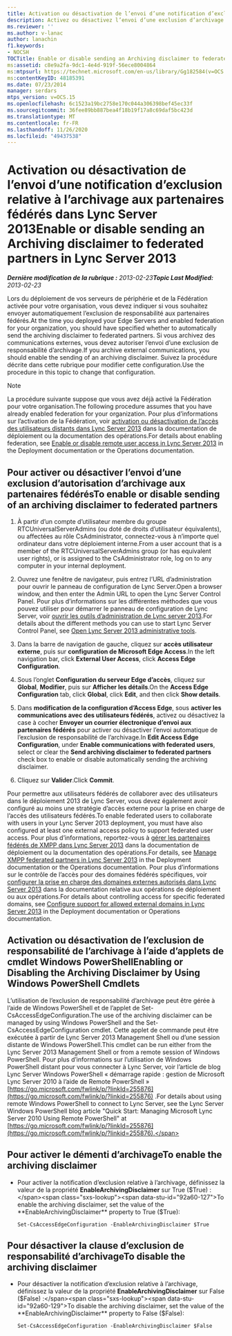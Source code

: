 ```yaml
---
title: Activation ou désactivation de l’envoi d’une notification d’exclusion relative à l’archivage aux partenaires fédérés
description: Activez ou désactivez l’envoi d’une exclusion d’archivage aux partenaires fédérés.
ms.reviewer: ''
ms.author: v-lanac
author: lanachin
f1.keywords:
- NOCSH
TOCTitle: Enable or disable sending an Archiving disclaimer to federated partners
ms:assetid: c8e9a2fa-9dc1-4e4d-919f-56ece8004864
ms:mtpsurl: https://technet.microsoft.com/en-us/library/Gg182584(v=OCS.15)
ms:contentKeyID: 48185391
ms.date: 07/23/2014
manager: serdars
mtps_version: v=OCS.15
ms.openlocfilehash: 6c1523a19bc2758e170c044a306398bef45ec33f
ms.sourcegitcommit: 36fee89bb887bea4f18b19f17a8c69daf5bc423d
ms.translationtype: MT
ms.contentlocale: fr-FR
ms.lasthandoff: 11/26/2020
ms.locfileid: "49437538"
---
```

# <a name="enable-or-disable-sending-an-archiving-disclaimer-to-federated-partners-in-lync-server-2013"></a><span data-ttu-id="92a60-103">Activation ou désactivation de l’envoi d’une notification d’exclusion relative à l’archivage aux partenaires fédérés dans Lync Server 2013</span><span class="sxs-lookup"><span data-stu-id="92a60-103">Enable or disable sending an Archiving disclaimer to federated partners in Lync Server 2013</span></span>

<div data-xmlns="http://www.w3.org/1999/xhtml">

<div class="topic" data-xmlns="http://www.w3.org/1999/xhtml" data-msxsl="urn:schemas-microsoft-com:xslt" data-cs="https://msdn.microsoft.com/">

<div data-asp="https://msdn2.microsoft.com/asp">



</div>

<div id="mainSection">

<div id="mainBody"><span data-ttu-id="92a60-104">

<span> </span></span><span class="sxs-lookup"><span data-stu-id="92a60-104">

<span> </span></span></span>

<span data-ttu-id="92a60-105">_**Dernière modification de la rubrique :** 2013-02-23_</span><span class="sxs-lookup"><span data-stu-id="92a60-105">_**Topic Last Modified:** 2013-02-23_</span></span>

<span data-ttu-id="92a60-106">Lors du déploiement de vos serveurs de périphérie et de la Fédération activée pour votre organisation, vous devez indiquer si vous souhaitez envoyer automatiquement l’exclusion de responsabilité aux partenaires fédérés.</span><span class="sxs-lookup"><span data-stu-id="92a60-106">At the time you deployed your Edge Servers and enabled federation for your organization, you should have specified whether to automatically send the archiving disclaimer to federated partners.</span></span> <span data-ttu-id="92a60-107">Si vous archivez des communications externes, vous devez autoriser l’envoi d’une exclusion de responsabilité d’archivage.</span><span class="sxs-lookup"><span data-stu-id="92a60-107">If you archive external communications, you should enable the sending of an archiving disclaimer.</span></span> <span data-ttu-id="92a60-108">Suivez la procédure décrite dans cette rubrique pour modifier cette configuration.</span><span class="sxs-lookup"><span data-stu-id="92a60-108">Use the procedure in this topic to change that configuration.</span></span>

<div>


> [!NOTE]
> <span data-ttu-id="92a60-109">La procédure suivante suppose que vous avez déjà activé la Fédération pour votre organisation.</span><span class="sxs-lookup"><span data-stu-id="92a60-109">The following procedure assumes that you have already enabled federation for your organization.</span></span> <span data-ttu-id="92a60-110">Pour plus d’informations sur l’activation de la Fédération, voir <A href="lync-server-2013-enable-or-disable-remote-user-access.md">activation ou désactivation de l’accès des utilisateurs distants dans Lync Server 2013</A> dans la documentation de déploiement ou la documentation des opérations.</span><span class="sxs-lookup"><span data-stu-id="92a60-110">For details about enabling federation, see <A href="lync-server-2013-enable-or-disable-remote-user-access.md">Enable or disable remote user access in Lync Server 2013</A> in the Deployment documentation or the Operations documentation.</span></span>



</div>

<div>

## <a name="to-enable-or-disable-sending-of-an-archiving-disclaimer-to-federated-partners"></a><span data-ttu-id="92a60-111">Pour activer ou désactiver l’envoi d’une exclusion d’autorisation d’archivage aux partenaires fédérés</span><span class="sxs-lookup"><span data-stu-id="92a60-111">To enable or disable sending of an archiving disclaimer to federated partners</span></span>

1.  <span data-ttu-id="92a60-112">À partir d’un compte d’utilisateur membre du groupe RTCUniversalServerAdmins (ou doté de droits d’utilisateur équivalents), ou affectées au rôle CsAdministrator, connectez-vous à n’importe quel ordinateur dans votre déploiement interne.</span><span class="sxs-lookup"><span data-stu-id="92a60-112">From a user account that is a member of the RTCUniversalServerAdmins group (or has equivalent user rights), or is assigned to the CsAdministrator role, log on to any computer in your internal deployment.</span></span>

2.  <span data-ttu-id="92a60-113">Ouvrez une fenêtre de navigateur, puis entrez l’URL d’administration pour ouvrir le panneau de configuration de Lync Server.</span><span class="sxs-lookup"><span data-stu-id="92a60-113">Open a browser window, and then enter the Admin URL to open the Lync Server Control Panel.</span></span> <span data-ttu-id="92a60-114">Pour plus d’informations sur les différentes méthodes que vous pouvez utiliser pour démarrer le panneau de configuration de Lync Server, voir [ouvrir les outils d’administration de Lync server 2013](lync-server-2013-open-lync-server-administrative-tools.md).</span><span class="sxs-lookup"><span data-stu-id="92a60-114">For details about the different methods you can use to start Lync Server Control Panel, see [Open Lync Server 2013 administrative tools](lync-server-2013-open-lync-server-administrative-tools.md).</span></span>

3.  <span data-ttu-id="92a60-115">Dans la barre de navigation de gauche, cliquez sur **accès utilisateur externe**, puis sur **configuration de Microsoft Edge Access**.</span><span class="sxs-lookup"><span data-stu-id="92a60-115">In the left navigation bar, click **External User Access**, click **Access Edge Configuration**.</span></span>

4.  <span data-ttu-id="92a60-116">Sous l’onglet **Configuration du serveur Edge d’accès**, cliquez sur **Global**, **Modifier**, puis sur **Afficher les détails**.</span><span class="sxs-lookup"><span data-stu-id="92a60-116">On the **Access Edge Configuration** tab, click **Global**, click **Edit**, and then click **Show details**.</span></span>

5.  <span data-ttu-id="92a60-117">Dans **modification de la configuration d’Access Edge**, sous **activer les communications avec des utilisateurs fédérés**, activez ou désactivez la case à cocher **Envoyer un courrier électronique d’envoi aux partenaires fédérés** pour activer ou désactiver l’envoi automatique de l’exclusion de responsabilité de l’archivage.</span><span class="sxs-lookup"><span data-stu-id="92a60-117">In **Edit Access Edge Configuration**, under **Enable communications with federated users**, select or clear the **Send archiving disclaimer to federated partners** check box to enable or disable automatically sending the archiving disclaimer.</span></span>

6.  <span data-ttu-id="92a60-118">Cliquez sur **Valider**.</span><span class="sxs-lookup"><span data-stu-id="92a60-118">Click **Commit**.</span></span>

<span data-ttu-id="92a60-119">Pour permettre aux utilisateurs fédérés de collaborer avec des utilisateurs dans le déploiement 2013 de Lync Server, vous devez également avoir configuré au moins une stratégie d’accès externe pour la prise en charge de l’accès des utilisateurs fédérés.</span><span class="sxs-lookup"><span data-stu-id="92a60-119">To enable federated users to collaborate with users in your Lync Server 2013 deployment, you must have also configured at least one external access policy to support federated user access.</span></span> <span data-ttu-id="92a60-120">Pour plus d’informations, reportez-vous à [gérer les partenaires fédérés de XMPP dans Lync Server 2013](lync-server-2013-manage-xmpp-federated-partners-for-your-organization.md) dans la documentation de déploiement ou la documentation des opérations.</span><span class="sxs-lookup"><span data-stu-id="92a60-120">For details, see [Manage XMPP federated partners in Lync Server 2013](lync-server-2013-manage-xmpp-federated-partners-for-your-organization.md) in the Deployment documentation or the Operations documentation.</span></span> <span data-ttu-id="92a60-121">Pour plus d’informations sur le contrôle de l’accès pour des domaines fédérés spécifiques, voir [configurer la prise en charge des domaines externes autorisés dans Lync Server 2013](lync-server-2013-configure-support-for-allowed-external-domains.md) dans la documentation relative aux opérations de déploiement ou aux opérations.</span><span class="sxs-lookup"><span data-stu-id="92a60-121">For details about controlling access for specific federated domains, see [Configure support for allowed external domains in Lync Server 2013](lync-server-2013-configure-support-for-allowed-external-domains.md) in the Deployment documentation or Operations documentation.</span></span>

</div>

<div>

## <a name="enabling-or-disabling-the-archiving-disclaimer-by-using-windows-powershell-cmdlets"></a><span data-ttu-id="92a60-122">Activation ou désactivation de l’exclusion de responsabilité de l’archivage à l’aide d’applets de cmdlet Windows PowerShell</span><span class="sxs-lookup"><span data-stu-id="92a60-122">Enabling or Disabling the Archiving Disclaimer by Using Windows PowerShell Cmdlets</span></span>

<span data-ttu-id="92a60-123">L’utilisation de l’exclusion de responsabilité d’archivage peut être gérée à l’aide de Windows PowerShell et de l’applet de Set-CsAccessEdgeConfiguration.</span><span class="sxs-lookup"><span data-stu-id="92a60-123">The use of the archiving disclaimer can be managed by using Windows PowerShell and the Set-CsAccessEdgeConfiguration cmdlet.</span></span> <span data-ttu-id="92a60-124">Cette applet de commande peut être exécutée à partir de Lync Server 2013 Management Shell ou d’une session distante de Windows PowerShell.</span><span class="sxs-lookup"><span data-stu-id="92a60-124">This cmdlet can be run either from the Lync Server 2013 Management Shell or from a remote session of Windows PowerShell.</span></span> <span data-ttu-id="92a60-125">Pour plus d’informations sur l’utilisation de Windows PowerShell distant pour vous connecter à Lync Server, voir l’article de blog Lync Server Windows PowerShell « démarrage rapide : gestion de Microsoft Lync Server 2010 à l’aide de Remote PowerShell » [https://go.microsoft.com/fwlink/p/?linkId=255876](https://go.microsoft.com/fwlink/p/?linkid=255876) .</span><span class="sxs-lookup"><span data-stu-id="92a60-125">For details about using remote Windows PowerShell to connect to Lync Server, see the Lync Server Windows PowerShell blog article "Quick Start: Managing Microsoft Lync Server 2010 Using Remote PowerShell" at [https://go.microsoft.com/fwlink/p/?linkId=255876](https://go.microsoft.com/fwlink/p/?linkid=255876).</span></span>

<div>

## <a name="to-enable-the-archiving-disclaimer"></a><span data-ttu-id="92a60-126">Pour activer le démenti d’archivage</span><span class="sxs-lookup"><span data-stu-id="92a60-126">To enable the archiving disclaimer</span></span>

  - <span data-ttu-id="92a60-127">Pour activer la notification d’exclusion relative à l’archivage, définissez la valeur de la propriété **EnableArchivingDisclaimer** sur True ($True) :</span><span class="sxs-lookup"><span data-stu-id="92a60-127">To enable the archiving disclaimer, set the value of the **EnableArchivingDisclaimer** property to True ($True):</span></span>
    
        Set-CsAccessEdgeConfiguration -EnableArchivingDisclaimer $True

</div>

<div>

## <a name="to-disable-the-archiving-disclaimer"></a><span data-ttu-id="92a60-128">Pour désactiver la clause d’exclusion de responsabilité d’archivage</span><span class="sxs-lookup"><span data-stu-id="92a60-128">To disable the archiving disclaimer</span></span>

  - <span data-ttu-id="92a60-129">Pour désactiver la notification d’exclusion relative à l’archivage, définissez la valeur de la propriété **EnableArchivingDisclaimer** sur False ($False) :</span><span class="sxs-lookup"><span data-stu-id="92a60-129">To disable the archiving disclaimer, set the value of the **EnableArchivingDisclaimer** property to False ($False):</span></span>
    
        Set-CsAccessEdgeConfiguration -EnableArchivingDisclaimer $False

<span data-ttu-id="92a60-130"></div>

</div>

</div>

<span> </span>

</div>

</div>

</span><span class="sxs-lookup"><span data-stu-id="92a60-130"></div>

</div>

</div>

<span> </span>

</div>

</div>

</span></span></div>

